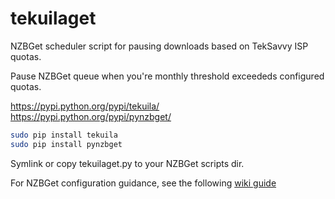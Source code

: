 # tekuilaget
NZBGet scheduler script for pausing downloads based on TekSavvy ISP quotas.

Pause NZBGet queue when you're monthly threshold exceededs configured quotas.

https://pypi.python.org/pypi/tekuila/  
https://pypi.python.org/pypi/pynzbget/

```bash
sudo pip install tekuila
sudo pip install pynzbget
```

Symlink or copy tekuilaget.py to your NZBGet scripts dir.

For NZBGet configuration guidance, see the following
[wiki guide](../../wiki/NZBGet-Configuration-Guide)

